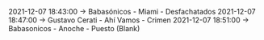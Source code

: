 2021-12-07 18:43:00 -> Babasónicos - Miami - Desfachatados
2021-12-07 18:47:00 -> Gustavo Cerati - Ahí Vamos - Crimen
2021-12-07 18:51:00 -> Babasonicos - Anoche - Puesto (Blank)
